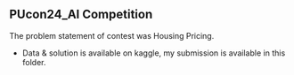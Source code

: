 ## PUcon24_AI Competition
The problem statement of contest was Housing Pricing.

- Data & solution is available on kaggle, my submission is available in this folder.
